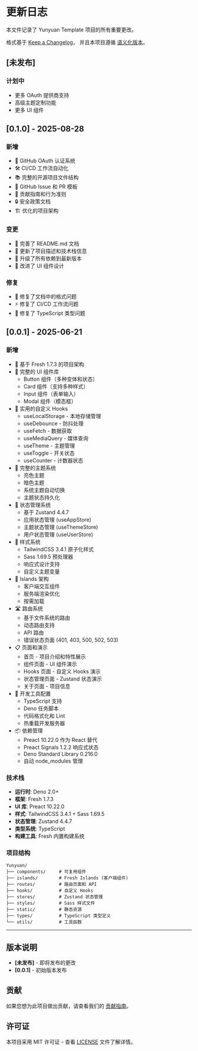 # 更新日志

本文件记录了 Yunyuan Template 项目的所有重要更改。

格式基于 [Keep a Changelog](https://keepachangelog.com/zh-CN/1.0.0/)，
并且本项目遵循 [语义化版本](https://semver.org/lang/zh-CN/)。

## [未发布]

### 计划中

- 更多 OAuth 提供商支持
- 高级主题定制功能
- 更多 UI 组件

## [0.1.0] - 2025-08-28

### 新增

- 🔐 GitHub OAuth 认证系统
- 🛠️ CI/CD 工作流自动化
- 📚 完整的开源项目文件结构
- 🔧 GitHub Issue 和 PR 模板
- 📖 贡献指南和行为准则
- 🔒 安全政策文档
- 🏗️ 优化的项目架构

### 变更

- 📝 完善了 README.md 文档
- 🔄 更新了项目描述和技术栈信息
- 🚀 升级了所有依赖到最新版本
- 🎨 改进了 UI 组件设计

### 修复

- 🐛 修复了文档中的格式问题
- ⚡ 修复了 CI/CD 工作流问题
- 🔧 修复了 TypeScript 类型问题

## [0.0.1] - 2025-06-21

### 新增

- 🚀 基于 Fresh 1.7.3 的项目架构
- 🎨 完整的 UI 组件库
  - Button 组件（多种变体和状态）
  - Card 组件（支持多种样式）
  - Input 组件（表单输入）
  - Modal 组件（模态框）
- 🔧 实用的自定义 Hooks
  - useLocalStorage - 本地存储管理
  - useDebounce - 防抖处理
  - useFetch - 数据获取
  - useMediaQuery - 媒体查询
  - useTheme - 主题管理
  - useToggle - 开关状态
  - useCounter - 计数器状态
- 🌙 完整的主题系统
  - 亮色主题
  - 暗色主题
  - 系统主题自动切换
  - 主题状态持久化
- 💾 状态管理系统
  - 基于 Zustand 4.4.7
  - 应用状态管理 (useAppStore)
  - 主题状态管理 (useThemeStore)
  - 用户状态管理 (useUserStore)
- 🎨 样式系统
  - TailwindCSS 3.4.1 原子化样式
  - Sass 1.69.5 预处理器
  - 响应式设计支持
  - 自定义主题变量
- 📱 Islands 架构
  - 客户端交互组件
  - 服务端渲染优化
  - 按需加载
- 🛣️ 路由系统
  - 基于文件系统的路由
  - 动态路由支持
  - API 路由
  - 错误状态页面 (401, 403, 500, 502, 503)
- 📋 页面和演示
  - 首页 - 项目介绍和特性展示
  - 组件页面 - UI 组件演示
  - Hooks 页面 - 自定义 Hooks 演示
  - 状态管理页面 - Zustand 状态演示
  - 关于页面 - 项目信息
- 🔧 开发工具配置
  - TypeScript 支持
  - Deno 任务脚本
  - 代码格式化和 Lint
  - 热重载开发服务器
- 📦 依赖管理
  - Preact 10.22.0 作为 React 替代
  - Preact Signals 1.2.2 响应式状态
  - Deno Standard Library 0.216.0
  - 自动 node_modules 管理

### 技术栈

- **运行时**: Deno 2.0+
- **框架**: Fresh 1.7.3
- **UI 库**: Preact 10.22.0
- **样式**: TailwindCSS 3.4.1 + Sass 1.69.5
- **状态管理**: Zustand 4.4.7
- **类型系统**: TypeScript
- **构建工具**: Fresh 内置构建系统

### 项目结构

```text
Yunyuan/
├── components/     # 可复用组件
├── islands/        # Fresh Islands (客户端组件)
├── routes/         # 路由页面和 API
├── hooks/          # 自定义 Hooks
├── stores/         # Zustand 状态管理
├── styles/         # Sass 样式文件
├── static/         # 静态资源
├── types/          # TypeScript 类型定义
└── utils/          # 工具函数
```

---

## 版本说明

- **[未发布]** - 即将发布的更改
- **[0.0.1]** - 初始版本发布

## 贡献

如果您想为此项目做出贡献，请查看我们的 [贡献指南](CONTRIBUTING.md)。

## 许可证

本项目采用 MIT 许可证 - 查看 [LICENSE](LICENSE) 文件了解详情。
